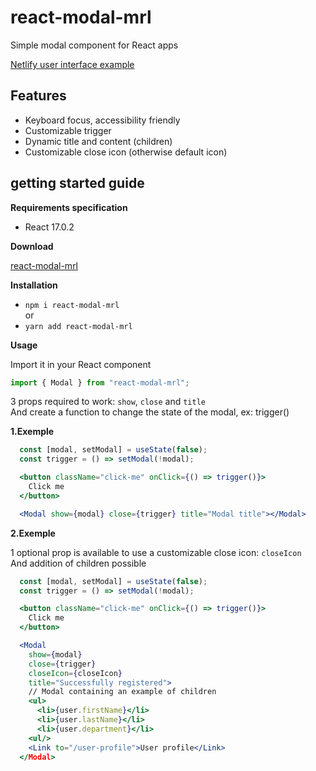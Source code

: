 # react-modal-mrl

Simple modal component for React apps

[Netlify user interface example](https://react-modal-mrl.netlify.app/)

## Features

- Keyboard focus, accessibility friendly
- Customizable trigger
- Dynamic title and content (children)
- Customizable close icon (otherwise default icon)

## getting started guide

**Requirements specification**

- React 17.0.2<br>

**Download**

[react-modal-mrl](https://www.npmjs.com/package/react-modal-mrl)

**Installation**

- `npm i react-modal-mrl`<br>
  or<br>
- `yarn add react-modal-mrl`

**Usage**

Import it in your React component<br>

```js
import { Modal } from "react-modal-mrl";
```

3 props required to work: `show`, `close` and `title`<br>
And create a function to change the state of the modal, ex: trigger()

**1.Exemple**

```jsx
  const [modal, setModal] = useState(false);
  const trigger = () => setModal(!modal);

  <button className="click-me" onClick={() => trigger()}>
    Click me
  </button>

  <Modal show={modal} close={trigger} title="Modal title"></Modal>
```

**2.Exemple**

1 optional prop is available to use a customizable close icon: `closeIcon`<br>
And addition of children possible

```jsx
  const [modal, setModal] = useState(false);
  const trigger = () => setModal(!modal);

  <button className="click-me" onClick={() => trigger()}>
    Click me
  </button>

  <Modal
    show={modal}
    close={trigger}
    closeIcon={closeIcon}
    title="Successfully registered">
    // Modal containing an example of children
    <ul>
      <li>{user.firstName}</li>
      <li>{user.lastName}</li>
      <li>{user.department}</li>
    <ul/>
    <Link to="/user-profile">User profile</Link>
  </Modal>
```
